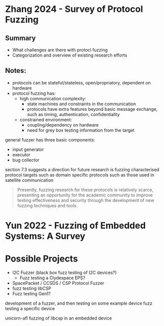 # Zhang 2024 - Survey of Protocol Fuzzing
## Summary
- What challenges are there with protocl fuzzing
- Categorization and overview of existing research efforts

## Notes:
- protocols can be stateful/stateless, open/propriatory, dependent on hardware
- protocol fuzzing has:
    - high communication complexity:
        - state machines and constraints in the communication
        - protocols have extra features beyond basic message exchange, such as timing, authentication, confidentiality
    - constrained environment:
        - coupling/dependency on hardware
        - need for grey box testing information from the target

general fuzzer has three basic components:
- input generator
- executor
- bug collector

section 7.3 suggests a direction for future research is fuzzing characterised protocol
targets such as domain specific protocols such as those used in satellite
communication

> Presently, fuzzing research for these protocols is relatively scarce,
> presenting an opportunity for the academic community to improve testing
> effectiveness and security through the development of new fuzzing techniques
> and tools.

# Yun 2022 - Fuzzing of Embedded Systems: A Survey


# Possible Projects
- I2C Fuzzer (black box fuzz testing of I2C devices?)
    - Fuzz testing a Clydespace EPS?
- SpacePacket / CCSDS / CSP Protocol Fuzzer
- fuzz testing libCSP
- Fuzz testing Gen1?

development of a fuzzer, and then testing on some example device
fuzz testing a specific device


unicorn-afl fuzzing of libcsp in an embedded device
